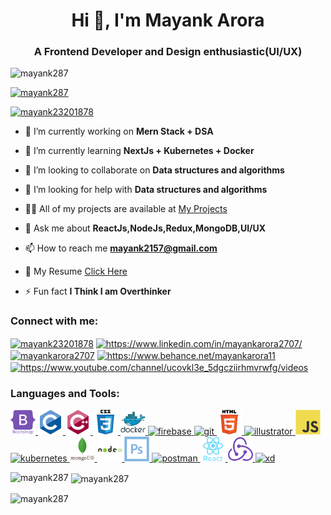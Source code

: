 <h1 align="center">Hi 👋, I'm Mayank Arora</h1>
<h3 align="center">A Frontend Developer and Design enthusiastic(UI/UX)</h3>

<p align="left"> <img src="https://komarev.com/ghpvc/?username=mayank287&label=Profile%20views&color=0e75b6&style=flat" alt="mayank287" /> </p>

<p align="left"> <a href="https://github.com/ryo-ma/github-profile-trophy"><img src="https://github-profile-trophy.vercel.app/?username=mayank287" alt="mayank287" /></a> </p>

<p align="left"> <a href="https://twitter.com/mayank23201878" target="_blank"><img src="https://img.shields.io/twitter/follow/mayank23201878?logo=twitter&style=for-the-badge" alt="mayank23201878" /></a> </p>

- 🔭 I’m currently working on **Mern Stack + DSA**

- 🌱 I’m currently learning **NextJs + Kubernetes + Docker**

- 👯 I’m looking to collaborate on **Data structures and algorithms**

- 🤝 I’m looking for help with **Data structures and algorithms**

- 👨‍💻 All of my projects are available at <a href  = "https://drive.google.com/file/d/1j7gvhOoMmdb-E1_F8ctHStFQ1VBpN_jD/view" target = "blank">My Projects</a>

- 💬 Ask me about **ReactJs,NodeJs,Redux,MongoDB,UI/UX**

- 📫 How to reach me **mayank2157@gmail.com**

- 📄 My Resume <a href = "https://drive.google.com/file/d/1j7gvhOoMmdb-E1_F8ctHStFQ1VBpN_jD/view" target = "blank">Click Here </a>

- ⚡ Fun fact **I Think I am Overthinker**

<h3 align="left">Connect with me:</h3>

<p align="left">
<a href="https://twitter.com/mayank23201878" target="blank"><img align="center" src="https://raw.githubusercontent.com/rahuldkjain/github-profile-readme-generator/master/src/images/icons/Social/twitter.svg" alt="mayank23201878" height="30" width="40" /></a>
<a href="https://www.linkedin.com/in/mayankarora2707/" target="blank"><img align="center" src="https://raw.githubusercontent.com/rahuldkjain/github-profile-readme-generator/master/src/images/icons/Social/linked-in-alt.svg" alt="https://www.linkedin.com/in/mayankarora2707/" height="30" width="40" /></a>
<a href="https://instagram.com/mayankarora2707" target="blank"><img align="center" src="https://raw.githubusercontent.com/rahuldkjain/github-profile-readme-generator/master/src/images/icons/Social/instagram.svg" alt="mayankarora2707" height="30" width="40" /></a>
<a href="https://www.behance.net/mayankarora11" target="blank"><img align="center" src="https://raw.githubusercontent.com/rahuldkjain/github-profile-readme-generator/master/src/images/icons/Social/behance.svg" alt="https://www.behance.net/mayankarora11" height="30" width="40" /></a>
<a href="https://www.youtube.com/channel/UCovKL3e_5DGcZiIrhMVrwfg/videos" target="blank"><img align="center" src="https://raw.githubusercontent.com/rahuldkjain/github-profile-readme-generator/master/src/images/icons/Social/youtube.svg" alt="https://www.youtube.com/channel/ucovkl3e_5dgcziirhmvrwfg/videos" height="30" width="40" /></a>
</p>

<h3 align="left">Languages and Tools:</h3>
<p align="left"> <a href="https://getbootstrap.com" target="_blank" rel="noreferrer"> <img src="https://raw.githubusercontent.com/devicons/devicon/master/icons/bootstrap/bootstrap-plain-wordmark.svg" alt="bootstrap" width="40" height="40"/> </a> <a href="https://www.cprogramming.com/" target="_blank" rel="noreferrer"> <img src="https://raw.githubusercontent.com/devicons/devicon/master/icons/c/c-original.svg" alt="c" width="40" height="40"/> </a> <a href="https://www.w3schools.com/cpp/" target="_blank" rel="noreferrer"> <img src="https://raw.githubusercontent.com/devicons/devicon/master/icons/cplusplus/cplusplus-original.svg" alt="cplusplus" width="40" height="40"/> </a> <a href="https://www.w3schools.com/css/" target="_blank" rel="noreferrer"> <img src="https://raw.githubusercontent.com/devicons/devicon/master/icons/css3/css3-original-wordmark.svg" alt="css3" width="40" height="40"/> </a> <a href="https://www.docker.com/" target="_blank" rel="noreferrer"> <img src="https://raw.githubusercontent.com/devicons/devicon/master/icons/docker/docker-original-wordmark.svg" alt="docker" width="40" height="40"/> </a> <a href="https://firebase.google.com/" target="_blank" rel="noreferrer"> <img src="https://www.vectorlogo.zone/logos/firebase/firebase-icon.svg" alt="firebase" width="40" height="40"/> </a> <a href="https://git-scm.com/" target="_blank" rel="noreferrer"> <img src="https://www.vectorlogo.zone/logos/git-scm/git-scm-icon.svg" alt="git" width="40" height="40"/> </a> <a href="https://www.w3.org/html/" target="_blank" rel="noreferrer"> <img src="https://raw.githubusercontent.com/devicons/devicon/master/icons/html5/html5-original-wordmark.svg" alt="html5" width="40" height="40"/> </a> <a href="https://www.adobe.com/in/products/illustrator.html" target="_blank" rel="noreferrer"> <img src="https://www.vectorlogo.zone/logos/adobe_illustrator/adobe_illustrator-icon.svg" alt="illustrator" width="40" height="40"/> </a> <a href="https://developer.mozilla.org/en-US/docs/Web/JavaScript" target="_blank" rel="noreferrer"> <img src="https://raw.githubusercontent.com/devicons/devicon/master/icons/javascript/javascript-original.svg" alt="javascript" width="40" height="40"/> </a> <a href="https://kubernetes.io" target="_blank" rel="noreferrer"> <img src="https://www.vectorlogo.zone/logos/kubernetes/kubernetes-icon.svg" alt="kubernetes" width="40" height="40"/> </a> <a href="https://www.mongodb.com/" target="_blank" rel="noreferrer"> <img src="https://raw.githubusercontent.com/devicons/devicon/master/icons/mongodb/mongodb-original-wordmark.svg" alt="mongodb" width="40" height="40"/> </a> <a href="https://nodejs.org" target="_blank" rel="noreferrer"> <img src="https://raw.githubusercontent.com/devicons/devicon/master/icons/nodejs/nodejs-original-wordmark.svg" alt="nodejs" width="40" height="40"/> </a> <a href="https://www.photoshop.com/en" target="_blank" rel="noreferrer"> <img src="https://raw.githubusercontent.com/devicons/devicon/master/icons/photoshop/photoshop-line.svg" alt="photoshop" width="40" height="40"/> </a> <a href="https://postman.com" target="_blank" rel="noreferrer"> <img src="https://www.vectorlogo.zone/logos/getpostman/getpostman-icon.svg" alt="postman" width="40" height="40"/> </a> <a href="https://reactjs.org/" target="_blank" rel="noreferrer"> <img src="https://raw.githubusercontent.com/devicons/devicon/master/icons/react/react-original-wordmark.svg" alt="react" width="40" height="40"/> </a> <a href="https://redux.js.org" target="_blank" rel="noreferrer"> <img src="https://raw.githubusercontent.com/devicons/devicon/master/icons/redux/redux-original.svg" alt="redux" width="40" height="40"/> </a> <a href="https://www.adobe.com/products/xd.html" target="_blank" rel="noreferrer"> <img src="https://cdn.worldvectorlogo.com/logos/adobe-xd.svg" alt="xd" width="40" height="40"/> </a> </p>

<p><img align="left" src="https://github-readme-stats.vercel.app/api/top-langs?username=mayank287&show_icons=true&theme=merko&hide_border=true&locale=en&layout=compact" alt="mayank287" /></p>

<p>&nbsp;<img align="center" src="https://github-readme-stats.vercel.app/api?username=mayank287&show_icons=true&locale=en" alt="mayank287" /></p>

<p><img align="center" src="https://github-readme-streak-stats.herokuapp.com/?user=mayank287&" alt="mayank287" /></p>
